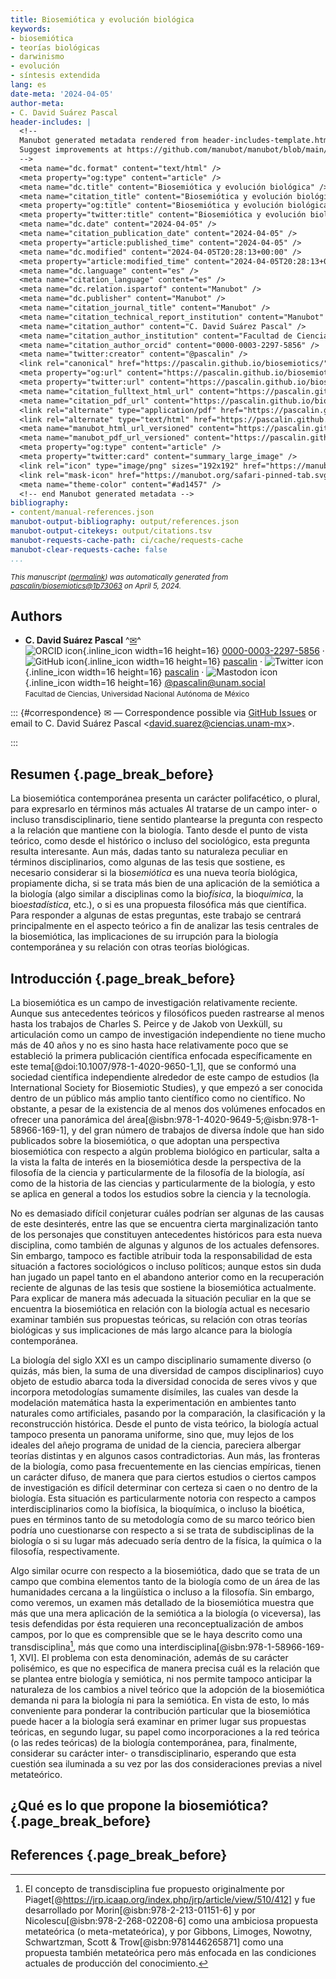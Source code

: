 ```yaml
---
title: Biosemiótica y evolución biológica
keywords:
- biosemiótica
- teorías biológicas
- darwinismo
- evolución
- síntesis extendida
lang: es
date-meta: '2024-04-05'
author-meta:
- C. David Suárez Pascal
header-includes: |
  <!--
  Manubot generated metadata rendered from header-includes-template.html.
  Suggest improvements at https://github.com/manubot/manubot/blob/main/manubot/process/header-includes-template.html
  -->
  <meta name="dc.format" content="text/html" />
  <meta property="og:type" content="article" />
  <meta name="dc.title" content="Biosemiótica y evolución biológica" />
  <meta name="citation_title" content="Biosemiótica y evolución biológica" />
  <meta property="og:title" content="Biosemiótica y evolución biológica" />
  <meta property="twitter:title" content="Biosemiótica y evolución biológica" />
  <meta name="dc.date" content="2024-04-05" />
  <meta name="citation_publication_date" content="2024-04-05" />
  <meta property="article:published_time" content="2024-04-05" />
  <meta name="dc.modified" content="2024-04-05T20:28:13+00:00" />
  <meta property="article:modified_time" content="2024-04-05T20:28:13+00:00" />
  <meta name="dc.language" content="es" />
  <meta name="citation_language" content="es" />
  <meta name="dc.relation.ispartof" content="Manubot" />
  <meta name="dc.publisher" content="Manubot" />
  <meta name="citation_journal_title" content="Manubot" />
  <meta name="citation_technical_report_institution" content="Manubot" />
  <meta name="citation_author" content="C. David Suárez Pascal" />
  <meta name="citation_author_institution" content="Facultad de Ciencias, Universidad Nacional Autónoma de México" />
  <meta name="citation_author_orcid" content="0000-0003-2297-5856" />
  <meta name="twitter:creator" content="@pascalin" />
  <link rel="canonical" href="https://pascalin.github.io/biosemiotics/" />
  <meta property="og:url" content="https://pascalin.github.io/biosemiotics/" />
  <meta property="twitter:url" content="https://pascalin.github.io/biosemiotics/" />
  <meta name="citation_fulltext_html_url" content="https://pascalin.github.io/biosemiotics/" />
  <meta name="citation_pdf_url" content="https://pascalin.github.io/biosemiotics/manuscript.pdf" />
  <link rel="alternate" type="application/pdf" href="https://pascalin.github.io/biosemiotics/manuscript.pdf" />
  <link rel="alternate" type="text/html" href="https://pascalin.github.io/biosemiotics/v/1b73063ed638efbe8ab7dc27f94c2060c754ba26/" />
  <meta name="manubot_html_url_versioned" content="https://pascalin.github.io/biosemiotics/v/1b73063ed638efbe8ab7dc27f94c2060c754ba26/" />
  <meta name="manubot_pdf_url_versioned" content="https://pascalin.github.io/biosemiotics/v/1b73063ed638efbe8ab7dc27f94c2060c754ba26/manuscript.pdf" />
  <meta property="og:type" content="article" />
  <meta property="twitter:card" content="summary_large_image" />
  <link rel="icon" type="image/png" sizes="192x192" href="https://manubot.org/favicon-192x192.png" />
  <link rel="mask-icon" href="https://manubot.org/safari-pinned-tab.svg" color="#ad1457" />
  <meta name="theme-color" content="#ad1457" />
  <!-- end Manubot generated metadata -->
bibliography:
- content/manual-references.json
manubot-output-bibliography: output/references.json
manubot-output-citekeys: output/citations.tsv
manubot-requests-cache-path: ci/cache/requests-cache
manubot-clear-requests-cache: false
...
```







<small><em>
This manuscript
([permalink](https://pascalin.github.io/biosemiotics/v/1b73063ed638efbe8ab7dc27f94c2060c754ba26/))
was automatically generated
from [pascalin/biosemiotics@1b73063](https://github.com/pascalin/biosemiotics/tree/1b73063ed638efbe8ab7dc27f94c2060c754ba26)
on April 5, 2024.
</em></small>



## Authors



+ **C. David Suárez Pascal**
  ^[✉](#correspondence)^<br>
    ![ORCID icon](images/orcid.svg){.inline_icon width=16 height=16}
    [0000-0003-2297-5856](https://orcid.org/0000-0003-2297-5856)
    · ![GitHub icon](images/github.svg){.inline_icon width=16 height=16}
    [pascalin](https://github.com/pascalin)
    · ![Twitter icon](images/twitter.svg){.inline_icon width=16 height=16}
    [pascalin](https://twitter.com/pascalin)
    · ![Mastodon icon](images/mastodon.svg){.inline_icon width=16 height=16}
    [\@pascalin@unam.social](https://unam.social/@pascalin)
    <br>
  <small>
     Facultad de Ciencias, Universidad Nacional Autónoma de México
  </small>


::: {#correspondence}
✉ — Correspondence possible via [GitHub Issues](https://github.com/pascalin/biosemiotics/issues)
or email to
C. David Suárez Pascal \<david.suarez@ciencias.unam-mx\>.


:::


## Resumen {.page_break_before}

La biosemiótica contemporánea presenta un carácter polifacético, o plural, para expresarlo en términos más actuales
Al tratarse de un campo inter- o incluso transdisciplinario, tiene sentido plantearse la pregunta con respecto a la relación que mantiene con la biología.
Tanto desde el punto de vista teórico, como desde el histórico o incluso del sociológico, esta pregunta resulta interesante.
Aun más, dadas tanto su naturaleza peculiar en términos disciplinarios, como algunas de las tesis que sostiene, es necesario considerar si la bio*semiótica* es una nueva teoría biológica, propiamente dicha, si se trata más bien de una aplicación de la semiótica a la biología (algo similar a disciplinas como la bio*física*, la bio*química*, la bio*estadística*, etc.), o si es una propuesta filosófica más que científica.
Para responder a algunas de estas preguntas, este trabajo se centrará principalmente en el aspecto teórico a fin de analizar las tesis centrales de la biosemiótica, las implicaciones de su irrupción para la biología contemporánea y su relación con otras teorías biológicas.


## Introducción {.page_break_before}

La biosemiótica es un campo de investigación relativamente reciente.
Aunque sus antecedentes teóricos y filosóficos pueden rastrearse al menos hasta los trabajos de Charles S. Peirce y de Jakob von Uexküll, su articulación como un campo de investigación independiente no tiene mucho más de 40 años y no es sino hasta hace relativamente poco que se estableció la primera publicación científica enfocada específicamente en este tema[@doi:10.1007/978-1-4020-9650-1_1], que se conformó una sociedad científica independiente alrededor de este campo de estudios (la International Society for Biosemiotic Studies), y que empezó a ser conocida dentro de un público más amplio tanto científico como no científico.
No obstante, a pesar de la existencia de al menos dos volúmenes enfocados en ofrecer una panorámica del área[@isbn:978-1-4020-9649-5;@isbn:978-1-58966-169-1], y del gran número de trabajos de diversa índole que han sido publicados sobre la biosemiótica, o que adoptan una perspectiva biosemiótica con respecto a algún problema biológico en particular, salta a la vista la falta de interés en la biosemiótica desde la perspectiva de la filosofía de la ciencia y particularmente de la filosofía de la biología, así como de la historia de las ciencias y particularmente de la biología, y esto se aplica en general a todos los estudios sobre la ciencia y la tecnología.

No es demasiado difícil conjeturar cuáles podrían ser algunas de las causas de este desinterés, entre las que se encuentra cierta marginalización tanto de los personajes que constituyen antecedentes históricos para esta nueva disciplina, como también de algunas y algunos de los actuales defensores.
Sin embargo, tampoco es factible atribuir toda la responsabilidad de esta situación a factores sociológicos o incluso políticos; aunque estos sin duda han jugado un papel tanto en el abandono anterior como en la recuperación reciente de algunas de las tesis que sostiene la biosemiótica actualmente.
Para explicar de manera más adecuada la situación peculiar en la que se encuentra la biosemiótica en relación con la biología actual es necesario examinar también sus propuestas teóricas, su relación con otras teorías biológicas y sus implicaciones de más largo alcance para la biología contemporánea.

La biología del siglo XXI es un campo disciplinario sumamente diverso (o quizás, más bien, la suma de una diversidad de campos disciplinarios) cuyo objeto de estudio abarca toda la diversidad conocida de seres vivos y que incorpora metodologías sumamente disímiles, las cuales van desde la modelación matemática hasta la experimentación en ambientes tanto naturales como artificiales, pasando por la comparación, la clasificación y la reconstrucción histórica.
Desde el punto de vista teórico, la biología actual tampoco presenta un panorama uniforme, sino que, muy lejos de los ideales del añejo programa de unidad de la ciencia, pareciera albergar teorías distintas y en algunos casos contradictorias.
Aun más, las fronteras de la biología, como pasa frecuentemente en las ciencias empíricas, tienen un carácter difuso, de manera que para ciertos estudios o ciertos campos de investigación es difícil determinar con certeza si caen o no dentro de la biología.
Esta situación es particularmente notoria con respecto a campos interdisciplinarios como la biofísica, la bioquímica, o incluso la bioética, pues en términos tanto de su metodología como de su marco teórico bien podría uno cuestionarse con respecto a si se trata de subdisciplinas de la biología o si su lugar más adecuado sería dentro de la física, la química o la filosofía, respectivamente.

Algo similar ocurre con respecto a la biosemiótica, dado que se trata de un campo que combina elementos tanto de la biología como de un área de las humanidades cercana a la lingüística o incluso a la filosofía.
Sin embargo, como veremos, un examen más detallado de la biosemiótica muestra que más que una mera aplicación de la semiótica a la biología (o viceversa), las tesis defendidas por ésta requieren una reconceptualización de ambos campos, por lo que es comprensible que se le haya descrito como una transdisciplina[^1], más que como una interdisciplina[@isbn:978-1-58966-169-1, XVI].
El problema con esta denominación, además de su carácter polisémico, es que no especifica de manera precisa cuál es la relación que se plantea entre biología y semiótica, ni nos permite tampoco anticipar la naturaleza de los cambios a nivel teórico que la adopción de la biosemiótica demanda ni para la biología ni para la semiótica.
En vista de esto, lo más conveniente para ponderar la contribución particular que la biosemiótica puede hacer a la biología será examinar en primer lugar sus propuestas teóricas, en segundo lugar, su papel como incorporaciones a la red teórica (o las redes teóricas) de la biología contemporánea, para, finalmente, considerar su carácter inter- o transdisciplinario, esperando que esta cuestión sea iluminada a su vez por las dos consideraciones previas a nivel metateórico.

[^1]: El concepto de transdisciplina fue propuesto originalmente por Piaget[@https://jrp.icaap.org/index.php/jrp/article/view/510/412] y fue desarrollado por Morin[@isbn:978-2-213-01151-6] y por Nicolescu[@isbn:978-2-268-02208-6] como una ambiciosa propuesta metateórica (o meta-metateórica), y por Gibbons, Limoges, Nowotny, Schwartzman, Scott & Trow[@isbn:9781446265871] como una propuesta también metateórica pero más enfocada en las condiciones actuales de producción del conocimiento.


## ¿Qué es lo que propone la biosemiótica? {.page_break_before}



## References {.page_break_before}

<!-- Explicitly insert bibliography here -->
<div id="refs"></div>

